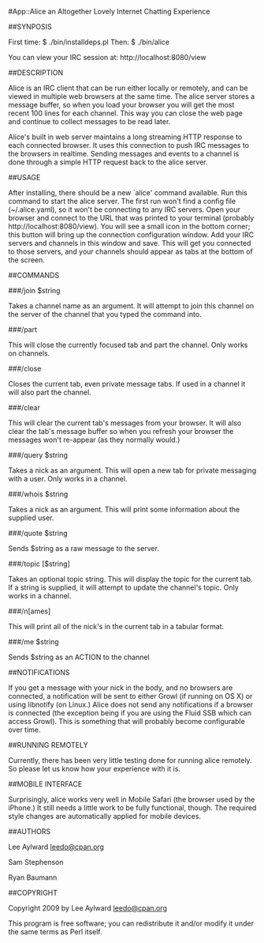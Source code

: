 #App::Alice
an Altogether Lovely Internet Chatting Experience

##SYNPOSIS

  First time:
    $ ./bin/installdeps.pl
  Then:
    $ ./bin/alice

  You can view your IRC session at: http://localhost:8080/view

##DESCRIPTION

Alice is an IRC client that can be run either locally or remotely, and
can be viewed in multiple web browsers at the same time. The alice server
stores a message buffer, so when you load your browser you will get
the most recent 100 lines for each channel. This way you can close the 
web page and continue to collect messages to be read later.

Alice's built in web server maintains a long streaming HTTP response
to each connected browser. It uses this connection to push IRC messages
to the browsers in realtime. Sending messages and events to a channel
is done through a simple HTTP request back to the alice server.

##USAGE

After installing, there should be a new `alice' command available. Run
this command to start the alice server. The first run won't find
a config file (~/.alice.yaml), so it won't be connecting to any
IRC servers. Open your browser and connect to the URL that was printed
to your terminal (probably http://localhost:8080/view). You will see a
small icon in the bottom corner; this button will bring up the connection
configuration window. Add your IRC servers and channels in this window
and save. This will get you connected to those servers, and your channels
should appear as tabs at the bottom of the screen.

##COMMANDS

###/join $string

Takes a channel name as an argument. It will attempt to join this channel
on the server of the channel that you typed the command into.

###/part

This will close the currently focused tab and part the channel. Only works on
channels.

###/close

Closes the current tab, even private message tabs. If used in a channel
it will also part the channel.

###/clear

This will clear the current tab's messages from your browser. It will also 
clear the tab's message buffer so when you refresh your browser the messages 
won't re-appear (as they normally would.)

###/query $string

Takes a nick as an argument. This will open a new tab for private messaging
with a user. Only works in a channel.

###/whois $string

Takes a nick as an argument. This will print some information about the
supplied user.

###/quote $string

Sends $string as a raw message to the server.

###/topic [$string]

Takes an optional topic string. This will display the topic for the current tab.
If a string is supplied, it will attempt to update the channel's topic.
Only works in a channel.

###/n[ames]

This will print all of the nick's in the current tab in a tabular format.

###/me $string

Sends $string as an ACTION to the channel

##NOTIFICATIONS

If you get a message with your nick in the body, and no browsers are
connected, a notification will be sent to either Growl (if running on
OS X) or using libnotify (on Linux.) Alice does not send any notifications
if a browser is connected (the exception being if you are using the Fluid
SSB which can access Growl). This is something that will probably become 
configurable over time.

##RUNNING REMOTELY

Currently, there has been very little testing done for running alice
remotely. So please let us know how your experience with it is.

##MOBILE INTERFACE

Surprisingly, alice works very well in Mobile Safari (the browser used
by the iPhone.) It still needs a little work to be fully functional, though.
The required style changes are automatically applied for mobile devices.

##AUTHORS

Lee Aylward <leedo@cpan.org>

Sam Stephenson

Ryan Baumann

##COPYRIGHT

Copyright 2009 by Lee Aylward <leedo@cpan.org>

This program is free software; you can redistribute it and/or modify it
under the same terms as Perl itself.
